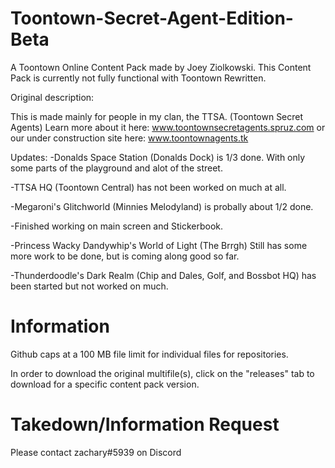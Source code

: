 # Toontown-Secret-Agent-Edition-Beta
A Toontown Online Content Pack made by Joey Ziolkowski. This Content Pack is currently not fully functional with Toontown Rewritten.

Original description:

This is made mainly for people in my clan, the TTSA. (Toontown Secret Agents)
Learn more about it here:
www.toontownsecretagents.spruz.com
or our under construction site here:
www.toontownagents.tk

Updates:
-Donalds Space Station (Donalds Dock) is 1/3 done. With only some parts of the playground and alot of the street.

-TTSA HQ (Toontown Central) has not been worked on much at all.

-Megaroni's Glitchworld (Minnies Melodyland) is probally about 1/2 done.

-Finished working on main screen and Stickerbook.

-Princess Wacky Dandywhip's World of Light (The Brrgh) Still has some more work to be done, but is coming along good so far.

-Thunderdoodle's Dark Realm (Chip and Dales, Golf, and Bossbot HQ) has been started but not worked on much.

# Information

Github caps at a 100 MB file limit for individual files for repositories.

In order to download the original multifile(s), click on the "releases" tab to download for a specific content pack version.



# Takedown/Information Request
Please contact zachary#5939 on Discord
